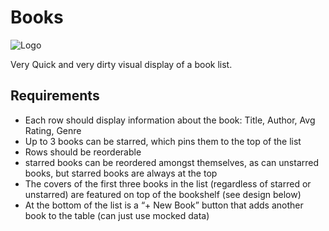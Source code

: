 # Books

![Logo](https://media0.giphy.com/media/Sh7FMlRTsgB8lO8WKJ/giphy.gif?cid=6c09b9521zvyllkx2e63t5z8fym6y9jndwnu7388thqbhapz&ep=v1_internal_gif_by_id&rid=giphy.gif&ct=s)

Very Quick and very dirty visual display of a book list. 

## Requirements ##
- Each row should display information about the book: Title, Author, Avg Rating, Genre
- Up to 3 books can be starred, which pins them to the top of the list
- Rows should be reorderable 
- starred books can be reordered amongst themselves, as can unstarred books, but starred books are always at the top
- The covers of the first three books in the list (regardless of starred or unstarred) are featured on top of the bookshelf (see design below)
- At the bottom of the list is a “+ New Book” button that adds another book to the table (can just use mocked data)

